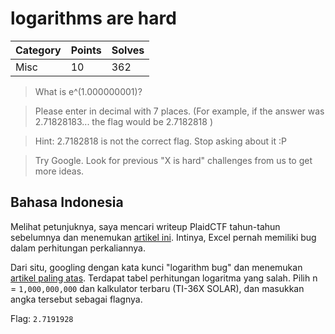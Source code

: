 # logarithms are hard

| Category  | Points | Solves
| --------- | ------ | ------
| Misc      | 10     | 362

> What is e^(1.000000001)?

> Please enter in decimal with 7 places.
> (For example, if the answer was 2.71828183... the flag would be 2.7182818 )

> Hint: 2.7182818 is not the correct flag. Stop asking about it :P

> Try Google. Look for previous "X is hard" challenges from us to get more ideas.

## Bahasa Indonesia

Melihat petunjuknya, saya mencari writeup PlaidCTF tahun-tahun sebelumnya dan menemukan [artikel ini](https://github.com/ctfs/write-ups-2014/tree/master/plaid-ctf-2014/multiplication-is-hard). Intinya, Excel pernah memiliki bug dalam perhitungan perkaliannya.

Dari situ, googling dengan kata kunci "logarithm bug" dan menemukan [artikel paling atas](http://www.datamath.org/Story/LogarithmBug.htm). Terdapat tabel perhitungan logaritma yang salah. Pilih n = `1,000,000,000` dan kalkulator terbaru (TI-36X SOLAR), dan masukkan angka tersebut sebagai flagnya.

Flag: `2.7191928`

